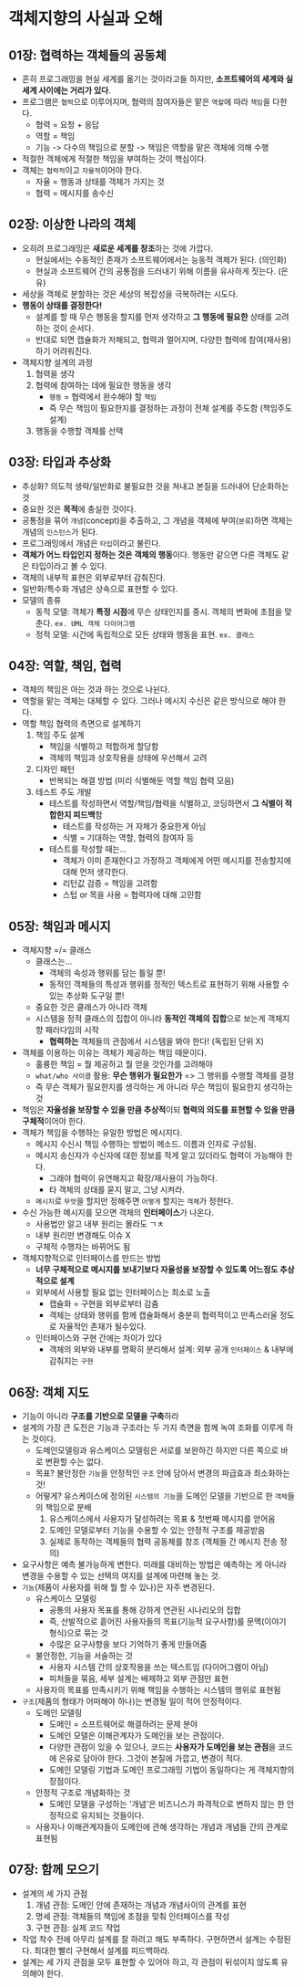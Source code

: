 # 객체지향의 사실과 오해

## 01장: 협력하는 객체들의 공동체
- 흔히 프로그래밍을 현실 세계를 옮기는 것이라고들 하지만, **소프트웨어의 세계와 실세계 사이에는 거리가 있다**.
- 프로그램은 `협력`으로 이루어지며, 협력의 참여자들은 맡은 `역할`에 따라 `책임`을 다한다.
    * 협력 = 요청 + 응답
    * 역할 = 책임
    * 기능 -> 다수의 책임으로 분할 -> 책임은 역할을 맡은 객체에 의해 수행
- 적절한 객체에게 적절한 책임을 부여하는 것이 핵심이다.
- 객체는 `협력적`이고 `자율적`이어야 한다.
    * 자율 = 행동과 상태를 객체가 가지는 것
    * 협력 = 메시지를 송수신


## 02장: 이상한 나라의 객체
- 오히려 프로그래밍은 **새로운 세계를 창조**하는 것에 가깝다.
    * 현실에서는 수동적인 존재가 소프트웨어에서는 능동적 객체가 된다. (의인화)
    * 현실과 소프트웨어 간의 공통점을 드러내기 위해 이름을 유사하게 짓는다. (은유)
- 세상을 객체로 분할하는 것은 세상의 복잡성을 극복하려는 시도다.
- **행동이 상태를 결정한다!**
    * 설계를 할 때 무슨 행동을 할지를 먼저 생각하고 **그 행동에 필요한** 상태를 고려하는 것이 순서다.
    * 반대로 되면 캡슐화가 저해되고, 협력과 멀어지며, 다양한 협력에 참여(재사용)하기 어려워진다.
- 객체지향 설계의 과정
    1. 협력을 생각
    2. 협력에 참여하는 데에 필요한 행동을 생각
        * `행동` = 협력에서 완수해야 할 `책임`
        * 즉 무슨 책임이 필요한지를 결정하는 과정이 전체 설계를 주도함 (책임주도설계)
    3. 행동을 수행할 객체를 선택


## 03장: 타입과 추상화
- 추상화? 의도적 생략/일반화로 불필요한 것을 쳐내고 본질을 드러내어 단순화하는 것
- 중요한 것은 **목적**에 충실한 것이다.
- 공통점을 묶어 `개념`(concept)을 추출하고, 그 개념을 객체에 부여(`분류`)하면 객체는 개념의 `인스턴스`가 된다.
- 프로그래밍에서 개념은 `타입`이라고 불린다.
- **객체가 어느 타입인지 정하는 것은 객체의 행동**이다. 행동만 같으면 다른 객체도 같은 타입이라고 볼 수 있다.
- 객체의 내부적 표현은 외부로부터 감춰진다.
- 일반화/특수화 개념은 상속으로 표현할 수 있다.
- 모델의 종류
    * 동적 모델: 객체가 **특정 시점**에 무슨 상태인지를 중시. 객체의 변화에 초점을 맞춘다. `ex. UML 객체 다이어그램`
    * 정적 모델: 시간에 독립적으로 모든 상태와 행동을 표현. `ex. 클래스`


## 04장: 역할, 책임, 협력
- 객체의 책임은 아는 것과 하는 것으로 나뉜다.
- 역할을 맡는 객체는 대체할 수 있다. 그러나 메시지 수신은 같은 방식으로 해야 한다.
- 역할 책임 협력의 측면으로 설계하기
    1. 책임 주도 설계
        * 책임을 식별하고 적합하게 할당함
        * 객체의 책임과 상호작용을 상태에 우선해서 고려
    2. 디자인 패턴
        * 반복되는 해결 방법 (미리 식별해둔 역할 책임 협력 모음)
    3. 테스트 주도 개발
        * 테스트를 작성하면서 역할/책임/협력을 식별하고, 코딩하면서 **그 식별이 적합한지 피드백**함
            + 테스트를 작성하는 거 자체가 중요한게 아님
            + 식별 = 기대하는 역할, 협력의 참여자 등
        * 테스트를 작성할 때는...
            + 객체가 이미 존재한다고 가정하고 객체에게 어떤 메시지를 전송할지에 대해 먼저 생각한다.
            + 리턴값 검증 = 책임을 고려함
            + 스텁 or 목을 사용 = 협력자에 대해 고민함


## 05장: 책임과 메시지
- 객체지향 =/= 클래스
    * 클래스는...
        + 객체의 속성과 행위를 담는 틀일 뿐!
        + 동적인 객체들의 특성과 행위를 정적인 텍스트로 표현하기 위해 사용할 수 있는 추상화 도구일 뿐!
    * 중요한 것은 클래스가 아니라 객체
    * 시스템을 정적 클래스의 집합이 아니라 **동적인 객체의 집합**으로 보는게 객체지향 패러다임의 시작
        + **협력하는** 객체들의 관점에서 시스템을 봐야 한다! (독립된 단위 X)
- 객체를 이용하는 이유는 객체가 제공하는 책임 때문이다.
    * 훌륭한 책임 = 뭘 제공하고 뭘 얻을 것인가를 고려해야
    * `what/who 사이클` 활용: **무슨 행위가 필요한가** => 그 행위를 수행할 객체를 결정
    * 즉 무슨 객체가 필요한지를 생각하는 게 아니라 무슨 책임이 필요한지 생각하는 것
- 책임은 **자율성을 보장할 수 있을 만큼 추상적**이되 **협력의 의도를 표현할 수 있을 만큼 구체적**이어야 한다.
- 객체가 책임을 수행하는 유일한 방법은 메시지다.
    * 메시지 수신시 책임 수행하는 방법이 메소드. 이름과 인자로 구성됨.
    * 메시지 송신자가 수신자에 대한 정보를 적게 알고 있더라도 협력이 가능해야 한다.
        + 그래야 협력이 유연해지고 확장/재사용이 가능하다.
        + 타 객체의 상태를 묻지 말고, 그냥 시켜라.
    * `메시지`로 `무엇`을 할지만 정해주면 `어떻게` 할지는 `객체`가 정한다.
- 수신 가능한 메시지를 모으면 객체의 **인터페이스**가 나온다.
    * 사용법만 알고 내부 원리는 몰라도 ㄱㅊ
    * 내부 원리만 변경해도 이슈 X
    * 구체적 수행자는 바뀌어도 됨
- 객체지향적으로 인터페이스를 만드는 방법
    * **너무 구체적으로 메시지를 보내기보다 자율성을 보장할 수 있도록 어느정도 추상적으로 설계**
    * 외부에서 사용할 필요 없는 인터페이스는 최소로 노출
        + 캡슐화 = 구현을 외부로부터 감춤
        + 객체는 상태와 행위를 함께 캡슐화해서 충분히 협력적이고 만족스러울 정도로 자율적인 존재가 될수있다.
    * 인터페이스와 구현 간에는 차이가 있다
        + 객체의 외부와 내부를 명확히 분리해서 설계: 외부 공개 `인터페이스` & 내부에 감춰지는 `구현`


## 06장: 객체 지도
- 기능이 아니라 **구조를 기반으로 모델을 구축**하라
- 설계의 가장 큰 도전은 기능과 구조라는 두 가지 측면을 함께 녹여 조화를 이루게 하는 것이다.
    * 도메인모델링과 유스케이스 모델링은 서로를 보완하긴 하지만 다른 쪽으로 바로 변환할 수는 없다.
    * 목표? 불안정한 `기능`을 안정적인 `구조` 안에 담아서 변경의 파급효과 최소화하는 것!
    * 어떻게? 유스케이스에 정의된 `시스템의 기능`을 도메인 모델을 기반으로 한 `객체`들의 책임으로 분배
        1. 유스케이스에서 사용자가 달성하려는 목표 & 첫번째 메시지를 얻어옴
        2. 도메인 모델로부터 기능을 수용할 수 있는 안정적 구조를 제공받음
        3. 실제로 동작하는 객체들의 협력 공동체를 창조 (객체들 간 메시지 전송 정의)
- 요구사항은 예측 불가능하게 변한다. 미래를 대비하는 방법은 예측하는 게 아니라 변경을 수용할 수 있는 선택의 여지를 설계에 마련해 놓는 것.
- `기능`(제품이 사용자를 위해 뭘 할 수 있나)은 자주 변경된다.
    * 유스케이스 모델링
        + 공통의 사용자 목표를 통해 강하게 연관된 시나리오의 집합
        + 즉, 산발적으로 흩어진 사용자들의 목표(기능적 요구사항)를 문맥(이야기 형식)으로 묶는 것
        + 수많은 요구사항을 보다 기억하기 좋게 만들어줌
    * 불안정한, 기능을 서술하는 것
        + 사용자 시스템 간의 상호작용을 쓰는 텍스트임 (다이어그램이 아님)
        + 피처들을 묶음, 세부 설계는 배제하고 외부 관점만 표현
    * 사용자의 목표를 만족시키기 위해 책임을 수행하는 시스템의 행위로 표현됨
- `구조`(제품의 형태가 어떠해야 하나)는 변경될 일이 적어 안정적이다.
    * 도메인 모델링
        + 도메인 = 소프트웨어로 해결하려는 문제 분야
        + 도메인 모델은 이해관계자가 도메인을 보는 관점이다.
        + 다양한 관점이 있을 수 있으나, 코드는 **사용자가 도메인을 보는 관점**을 코드에 은유로 담아야 한다. 그것이 본질에 가깝고, 변경이 적다.
        + 도메인 모델링 기법과 도메인 프로그래밍 기법이 동일하다는 게 객체지향의 장점이다.
    * 안정적 구조로 개념화하는 것
        + 도메인 모델을 구성하는 '개념'은 비즈니스가 파격적으로 변하지 않는 한 안정적으로 유지되는 것들이다.
    * 사용자나 이해관계자들이 도메인에 관해 생각하는 개념과 개념들 간의 관계로 표현됨 


## 07장: 함께 모으기
- 설계의 세 가지 관점
    1. 개념 관점: 도메인 안에 존재하는 개념과 개념사이의 관계를 표현
    2. 명세 관점: 객체들의 책임에 초점을 맞춰 인터페이스를 작성
    3. 구현 관점: 실제 코드 작업
- 작업 착수 전에 아무리 설계를 잘 하려고 해도 부족하다. 구현하면서 설계는 수정된다. 최대한 빨리 구현해서 설계를 피드백하라.
- 설계는 세 가지 관점을 모두 표현할 수 있어야 하고, 각 관점이 뒤섞이지 않도록 유의해야 한다.